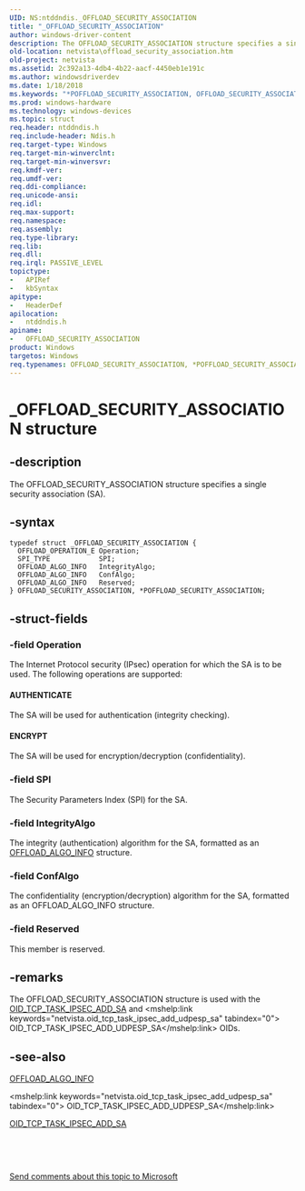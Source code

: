 ```yaml
---
UID: NS:ntddndis._OFFLOAD_SECURITY_ASSOCIATION
title: "_OFFLOAD_SECURITY_ASSOCIATION"
author: windows-driver-content
description: The OFFLOAD_SECURITY_ASSOCIATION structure specifies a single security association (SA).
old-location: netvista\offload_security_association.htm
old-project: netvista
ms.assetid: 2c392a13-4db4-4b22-aacf-4450eb1e191c
ms.author: windowsdriverdev
ms.date: 1/18/2018
ms.keywords: "*POFFLOAD_SECURITY_ASSOCIATION, OFFLOAD_SECURITY_ASSOCIATION, OFFLOAD_SECURITY_ASSOCIATION structure [Network Drivers Starting with Windows Vista], netvista.offload_security_association, 216offload_3c6a958b-81b2-4f18-b974-b0669b6294e1.xml, ntddndis/OFFLOAD_SECURITY_ASSOCIATION, POFFLOAD_SECURITY_ASSOCIATION structure pointer [Network Drivers Starting with Windows Vista], POFFLOAD_SECURITY_ASSOCIATION, ntddndis/POFFLOAD_SECURITY_ASSOCIATION, _OFFLOAD_SECURITY_ASSOCIATION"
ms.prod: windows-hardware
ms.technology: windows-devices
ms.topic: struct
req.header: ntddndis.h
req.include-header: Ndis.h
req.target-type: Windows
req.target-min-winverclnt: 
req.target-min-winversvr: 
req.kmdf-ver: 
req.umdf-ver: 
req.ddi-compliance: 
req.unicode-ansi: 
req.idl: 
req.max-support: 
req.namespace: 
req.assembly: 
req.type-library: 
req.lib: 
req.dll: 
req.irql: PASSIVE_LEVEL
topictype:
-	APIRef
-	kbSyntax
apitype:
-	HeaderDef
apilocation:
-	ntddndis.h
apiname:
-	OFFLOAD_SECURITY_ASSOCIATION
product: Windows
targetos: Windows
req.typenames: OFFLOAD_SECURITY_ASSOCIATION, *POFFLOAD_SECURITY_ASSOCIATION
---
```


# _OFFLOAD_SECURITY_ASSOCIATION structure


## -description


The OFFLOAD_SECURITY_ASSOCIATION structure specifies a single security association (SA).


## -syntax


````
typedef struct _OFFLOAD_SECURITY_ASSOCIATION {
  OFFLOAD_OPERATION_E Operation;
  SPI_TYPE            SPI;
  OFFLOAD_ALGO_INFO   IntegrityAlgo;
  OFFLOAD_ALGO_INFO   ConfAlgo;
  OFFLOAD_ALGO_INFO   Reserved;
} OFFLOAD_SECURITY_ASSOCIATION, *POFFLOAD_SECURITY_ASSOCIATION;
````


## -struct-fields




### -field Operation

The Internet Protocol security (IPsec) operation for which the SA is to be used. The following
     operations are supported:
     




#### AUTHENTICATE

The SA will be used for authentication (integrity checking).


#### ENCRYPT

The SA will be used for encryption/decryption (confidentiality).


### -field SPI

The Security Parameters Index (SPI) for the SA.


### -field IntegrityAlgo

The integrity (authentication) algorithm for the SA, formatted as an 
     <a href="..\ntddndis\ns-ntddndis-_offload_algo_info.md">OFFLOAD_ALGO_INFO</a> structure.


### -field ConfAlgo

The confidentiality (encryption/decryption) algorithm for the SA, formatted as an
     OFFLOAD_ALGO_INFO structure.


### -field Reserved

This member is reserved.


## -remarks


The OFFLOAD_SECURITY_ASSOCIATION structure is used with the 
    <a href="https://msdn.microsoft.com/library/windows/hardware/ff569808">OID_TCP_TASK_IPSEC_ADD_SA</a> and 
    <mshelp:link keywords="netvista.oid_tcp_task_ipsec_add_udpesp_sa" tabindex="0">
    OID_TCP_TASK_IPSEC_ADD_UDPESP_SA</mshelp:link> OIDs.



## -see-also

<a href="..\ntddndis\ns-ntddndis-_offload_algo_info.md">OFFLOAD_ALGO_INFO</a>

<mshelp:link keywords="netvista.oid_tcp_task_ipsec_add_udpesp_sa" tabindex="0">
   OID_TCP_TASK_IPSEC_ADD_UDPESP_SA</mshelp:link>

<a href="https://msdn.microsoft.com/library/windows/hardware/ff569808">OID_TCP_TASK_IPSEC_ADD_SA</a>

 

 

<a href="mailto:wsddocfb@microsoft.com?subject=Documentation%20feedback [netvista\netvista]:%20OFFLOAD_SECURITY_ASSOCIATION structure%20 RELEASE:%20(1/18/2018)&amp;body=%0A%0APRIVACY STATEMENT%0A%0AWe use your feedback to improve the documentation. We don't use your email address for any other purpose, and we'll remove your email address from our system after the issue that you're reporting is fixed. While we're working to fix this issue, we might send you an email message to ask for more info. Later, we might also send you an email message to let you know that we've addressed your feedback.%0A%0AFor more info about Microsoft's privacy policy, see http://privacy.microsoft.com/en-us/default.aspx." title="Send comments about this topic to Microsoft">Send comments about this topic to Microsoft</a>

